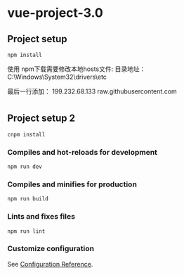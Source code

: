 # vue-project-3.0

## Project setup
```
npm install 
```
使用 npm下载需要修改本地hosts文件:
目录地址：C:\Windows\System32\drivers\etc 

最后一行添加： 199.232.68.133   raw.githubusercontent.com
#

## Project setup 2
```
cnpm install
```

### Compiles and hot-reloads for development
```
npm run dev
```

### Compiles and minifies for production
```
npm run build
```

### Lints and fixes files
```
npm run lint
```

### Customize configuration
See [Configuration Reference](https://cli.vuejs.org/config/).

